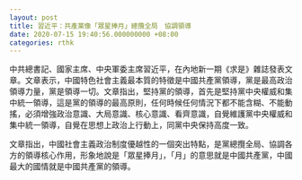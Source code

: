 ```yaml
---
layout: post
title: 習近平：共產黨像「眾星捧月」總攬全局　協調領導
date: 2020-07-15 19:40:56.000000000 +08:00
categories: rthk
---
```


中共總書記、國家主席、中央軍委主席習近平，在內地新一期《求是》雜誌發表文章。文章表示，中國特色社會主義最本質的特徵是中國共產黨領導，黨是最高政治領導力量，黨是領導一切。文章指出，堅持黨的領導，首先是堅持黨中央權威和集中統一領導，這是黨的領導的最高原則，任何時候任何情況下都不能含糊、不能動搖，必須增強政治意識、大局意識、核心意識、看齊意識，自覺維護黨中央權威和集中統一領導，自覺在思想上政治上行動上，同黨中央保持高度一致。

文章指出，中國社會主義政治制度優越性的一個突出特點，是黨總攬全局、協調各方的領導核心作用，形象地說是「眾星捧月」，「月」的意思就是中國共產黨，中國最大的國情就是中國共產黨的領導。
